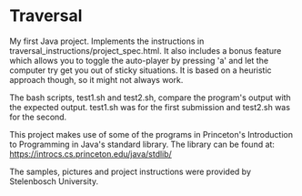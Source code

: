 # Traversal
My first Java project. Implements the instructions in traversal_instructions/project_spec.html. It also includes a bonus feature which allows you to toggle the auto-player by pressing 'a' and let the computer try get you out of sticky situations. It is based on a heuristic approach though, so it might not always work.

The bash scripts, test1.sh and test2.sh, compare the program's output with the expected output. test1.sh was for the first submission and test2.sh was for the second.

This project makes use of some of the programs in Princeton's Introduction to Programming in Java's standard library. The library can be found at: https://introcs.cs.princeton.edu/java/stdlib/

The samples, pictures and project instructions were provided by Stelenbosch University.
